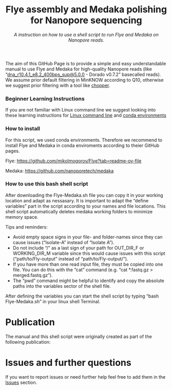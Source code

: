 <header>

<!--
  <<< Author notes: Course header >>>
  Include a 1280×640 image, course title in sentence case, and a concise description in emphasis.
  In your repository settings: enable template repository, add your 1280×640 social image, auto delete head branches.
  Add your open source license, GitHub uses MIT license.
-->

# Flye assembly and Medaka polishing for Nanopore sequencing

_A instruction on how to use a shell script to run Flye and Medaka on Nanopore reads._

</header>

The aim of this GitHub Page is to provide a simple and easy understandable manual to use Flye and Medaka for high-quality Nanopore reads (like “dna_r10.4.1_e8.2_400bps_sup@5.0.0 - Dorado v0.7.2” basecalled reads). We assume prior default filtering in MinKNOW according to Q10, otherwise we suggest prior filtering with a tool like [chopper](https://github.com/wdecoster/chopper). 

### Beginner Learning Instructions

If you are not familiar with Linux command line we suggest looking into these learning instructions for [Linux command line](https://swcarpentry.github.io/shell-novice/index.html) and [conda environments](https://astrobiomike.github.io/unix/conda-intro)

### How to install

For this script, we used conda environments. Therefore we recommend to install Flye and Medaka in conda enviroments according to theier GitHub pages. 

Flye:
https://github.com/mikolmogorov/Flye?tab=readme-ov-file

Medaka:
https://github.com/nanoporetech/medaka

### How to use this bash shell script

After downloading the Flye-Medaka.sh file you can copy it in your working location and adapt as nessasary. It is important to adapt the “define variables” part in the script according to your names and file locations. This shell script automatically deletes medaka working folders to minimize memory space. 

Tips and reminders:

- Avoid empty space signs in your file- and folder-names since they can cause issues (“Isolate-A” instead of “Isolate A”).
- Do not include “/” as a last sign of your path for OUT_DIR_F or WORKING_DIR_M variable since this would cause issues with this script (“path/to/Fly-output” instead of “path/to/Fly-output/”). 
- If you have more than one read input file, they must be copied into one file. You can do this with the “cat” command (e.g. “cat *.fastq.gz > merged.fastq.gz”).
- The “pwd” command might be helpful to identify and copy the absolute paths into the variables sector of the shell file.

After defining the variables you can start the shell script by typing “bash Flye-Medaka.sh” in your linux shell Terminal.

# Publication
The manual and this shell script were originally created as part of the following publication:

# Issues and further questions

If you want to report issues or need further help feel free to add them in the [Issues](https://github.com/swmedhyg/flye-medaka_shell-script/issues) section.

